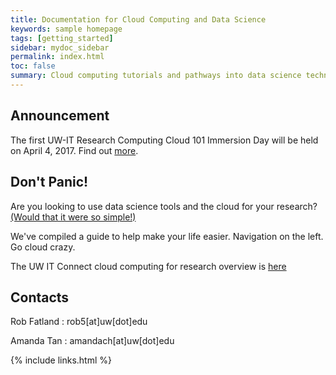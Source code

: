 ```yaml
---
title: Documentation for Cloud Computing and Data Science
keywords: sample homepage
tags: [getting_started]
sidebar: mydoc_sidebar
permalink: index.html
toc: false
summary: Cloud computing tutorials and pathways into data science technology - Developed for open use at the University of Washington. We offer solutions to help streamline your research analysis, processing, collaboration, and publication pathways. 
---
```


## Announcement
The first UW-IT Research Computing Cloud 101 Immersion Day will be held on April 4, 2017. Find out [more](https://cloudmaven.github.io/documentation/rc_cloud101_immersion.html). 

## Don't Panic!

Are you looking to use data science tools and the cloud for your research? [(Would that it were so simple!)](https://www.youtube.com/watch?v=-rDw2YBUz6A) 

We've compiled a guide to help make your life easier. Navigation on the left. Go cloud crazy. 

The UW IT Connect cloud computing for research overview is [here](https://itconnect.uw.edu/research/cloud-computing-for-research/ "UW IT Cloud for Research")
 




## Contacts

Rob Fatland \: rob5[at]uw[dot]edu

Amanda Tan \: amandach[at]uw[dot]edu 

{% include links.html %}
